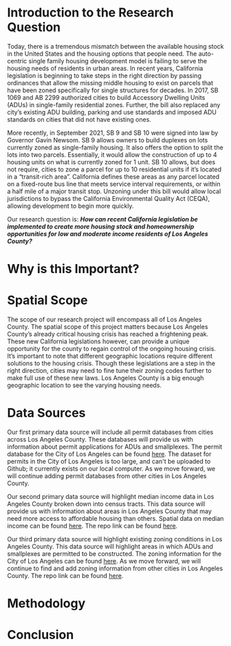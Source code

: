 # Introduction to the Research Question
Today, there is a tremendous mismatch between the available housing stock in the United States and the housing options that people need. The auto-centric single family housing development model is failing to serve the housing needs of residents in urban areas. In recent years, California legislation is beginning to take steps in the right direction by passing ordinances that allow the missing middle housing to exist on parcels that have been zoned specifically for single structures for decades. In 2017, SB 1069 and AB 2299 authorized cities to build Accessory Dwelling Units (ADUs) in single-family residential zones. Further, the bill also replaced any city’s existing ADU building, parking and use standards and imposed ADU standards on cities that did not have existing ones.

More recently, in September 2021, SB 9 and SB 10 were signed into law by Governor Gavin Newsom. SB 9 allows owners to build duplexes on lots currently zoned as single-family housing. It also offers the option to split the lots into two parcels. Essentially, it would allow the construction of up to 4 housing units on what is currently zoned for 1 unit. SB 10 allows, but does not require, cities to zone a parcel for up to 10 residential units if it’s located in a “transit-rich area”. California defines these areas as any parcel located on a fixed-route bus line that meets service interval requirements, or within a half mile of a major transit stop. Unzoning under this bill would allow local jurisdictions to bypass the California Environmental Quality Act (CEQA), allowing development to begin more quickly.

Our research question is: ***How can recent California legislation be implemented to create more housing stock and homeownership opportunities for low and moderate income residents of Los Angeles County?***

# Why is this Important?

# Spatial Scope
The scope of our research project will encompass all of Los Angeles County. The spatial scope of this project matters because Los Angeles County’s already critical housing crisis has reached a frightening peak. These new California legislations however, can provide a unique opportunity for the county to regain control of the ongoing housing crisis. It’s important to note that different geographic locations require different solutions to the housing crisis. Though these legislations are a step in the right direction, cities may need to fine tune their zoning codes further to make full use of these new laws. Los Angeles County is a big enough geographic location to see the varying housing needs. 

# Data Sources
Our first primary data source will include all permit databases from cities across Los Angeles County. These databases will provide us with information about permit applications for ADUs and smallplexes. The permit database for the City of Los Angeles can be found [here](https://data.lacity.org/City-Infrastructure-Service-Requests/Building-and-Safety-Permit-Information-Old/yv23-pmwf/data). The dataset for permits in the City of Los Angeles is too large, and can't be uploaded to Github; it currently exists on our local computer. As we move forward, we will continue adding permit databases from other cities in Los Angeles County. 

Our second primary data source will highlight median income data in Los Angeles County broken down into census tracts. This data source will provide us with information about areas in Los Angeles County that may need more access to affordable housing than others. Spatial data on median income can be found [here](
https://censusreporter.org/data/map/?table=B19013&geo_ids=05000US06037,140|05000US06037&primary_geo_id=05000US06037). The repo link can be found [here](https://github.com/trongk/206a-groupproject/blob/58c0393bffd09acce48b9d3baf2134e280a193cc/groupassignments/LA%20County%20Median%20Income.zip). 

Our third primary data source will highlight existing zoning conditions in Los Angeles County. This data source will highlight areas in which ADUs and smallplexes are permitted to be constructed. The zoning information for the City of Los Angeles can be found [here](https://geohub.lacity.org/datasets/zoning/explore?location=34.055956%2C-118.234564%2C12.90). As we move forward, we will continue to find and add zoning information from other cities in Los Angeles County. The repo link can be found [here](https://github.com/trongk/206a-groupproject/blob/f6f006640de35eaee1a7a16d44059027a0cfc764/groupassignments/LA%20City%20Zoning.csv).

# Methodology

# Conclusion 
